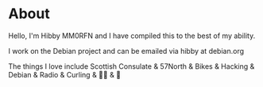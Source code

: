 # About

Hello, I'm Hibby MM0RFN and I have compiled this to the best of my ability.

I work on the Debian project and can be emailed via hibby at debian.org

The things I love include Scottish Consulate & 57North & Bikes & Hacking & Debian & Radio & Curling & 🏳️‍🌈 & 🦊
